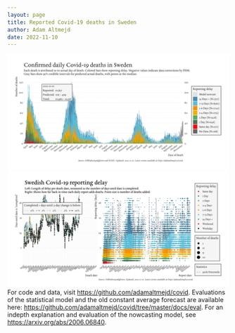 ```yaml
---
layout: page
title: Reported Covid-19 deaths in Sweden
author: Adam Altmejd
date: 2022-11-10
---
```


![Graph of Swedish Covid-19 deaths with reporting delay.](deaths_lag_sweden_2022-11-10.png "Swedish Covid-19 deaths.")
![Graph of Swedish Covid-19 reporting delay in daily deaths.](lag_trend_sweden_2022-11-10.png "Trend in Swedish Covid-19 mortality reporting delay.")
For code and data, visit <https://github.com/adamaltmejd/covid>.
Evaluations of the statistical model and the old constant average forecast are available here: <https://github.com/adamaltmejd/covid/tree/master/docs/eval>.
For an indepth explanation and evaluation of the nowcasting model, see <https://arxiv.org/abs/2006.06840>.
